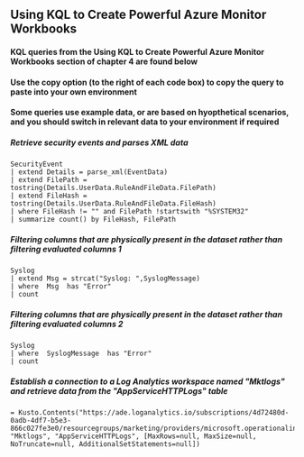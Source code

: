 ## Using KQL to Create Powerful Azure Monitor Workbooks

#### KQL queries from the Using KQL to Create Powerful Azure Monitor Workbooks section of chapter 4 are found below

#### Use the copy option (to the right of each code box) to copy the query to paste into your own environment

#### Some queries use example data, or are based on hyopthetical scenarios, and you should switch in relevant data to your environment if required


##### Retrieve security events and parses XML data
```KQL
SecurityEvent
| extend Details = parse_xml(EventData)
| extend FilePath = tostring(Details.UserData.RuleAndFileData.FilePath)
| extend FileHash = tostring(Details.UserData.RuleAndFileData.FileHash)
| where FileHash != "" and FilePath !startswith "%SYSTEM32"
| summarize count() by FileHash, FilePath
```

##### Filtering columns that are physically present in the dataset rather than filtering evaluated columns 1
```KQL
Syslog
| extend Msg = strcat("Syslog: ",SyslogMessage)
| where  Msg  has "Error"
| count
```

##### Filtering columns that are physically present in the dataset rather than filtering evaluated columns 2
```KQL
Syslog
| where  SyslogMessage  has "Error"
| count
```

##### Establish a connection to a Log Analytics workspace named "Mktlogs" and retrieve data from the "AppServiceHTTPLogs" table
```KQL
= Kusto.Contents("https://ade.loganalytics.io/subscriptions/4d72480d-0adb-4df7-b5e3-866c027fe3e0/resourcegroups/marketing/providers/microsoft.operationalinsights/workspaces/Mktlogs", "Mktlogs", "AppServiceHTTPLogs", [MaxRows=null, MaxSize=null, NoTruncate=null, AdditionalSetStatements=null])
```

